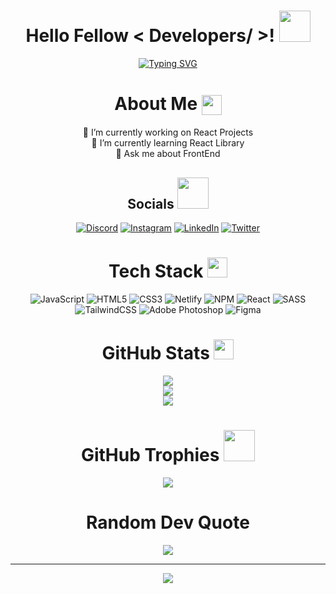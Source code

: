 <div align="center">
  
# Hello Fellow < Developers/ >! <img src = "https://raw.githubusercontent.com/rahulbanerjee26/githubProfileReadmeGenerator/main/gifs/wave.gif" width = 50px height='50px'>
<p align='center'>
  
[![Typing SVG](https://readme-typing-svg.herokuapp.com?font=Inter&weight=900&duration=3500&pause=1000&color=3537FF&center=true&vCenter=true&width=500&height=100&lines=Welcome+to+my+github)](https://git.io/typing-svg)
  
# About Me <img align ='center' src='https://raw.githubusercontent.com/rahulbanerjee26/githubProfileReadmeGenerator/main/gifs/winkFace.gif' width = '32px' height= '32px'>

🔭 I’m currently working on React Projects<br>🌱 I’m currently learning React Library<br>💬 Ask me about FrontEnd
  
##  Socials <img src='https://raw.githubusercontent.com/rahulbanerjee26/githubProfileReadmeGenerator/main/gifs/handShake.gif' width="50px" height=50px>
  
[![Discord](https://img.shields.io/badge/Discord-%237289DA.svg?logo=discord&logoColor=white)](https://discord.gg/703054310128353280) [![Instagram](https://img.shields.io/badge/Instagram-%23E4405F.svg?logo=Instagram&logoColor=white)](https://instagram.com/itsteatv) [![LinkedIn](https://img.shields.io/badge/LinkedIn-%230077B5.svg?logo=linkedin&logoColor=white)](https://linkedin.com/in/itsteatv) [![Twitter](https://img.shields.io/badge/Twitter-%231DA1F2.svg?logo=Twitter&logoColor=white)](https://twitter.com/itsteatv) 

#  Tech Stack <img src = "https://raw.githubusercontent.com/rahulbanerjee26/githubProfileReadmeGenerator/main/gifs/code.gif" width = 32px height=32px> 
![JavaScript](https://img.shields.io/badge/javascript-%23323330.svg?style=for-the-badge&logo=javascript&logoColor=%23F7DF1E) ![HTML5](https://img.shields.io/badge/html5-%23E34F26.svg?style=for-the-badge&logo=html5&logoColor=white) ![CSS3](https://img.shields.io/badge/css3-%231572B6.svg?style=for-the-badge&logo=css3&logoColor=white) ![Netlify](https://img.shields.io/badge/netlify-%23000000.svg?style=for-the-badge&logo=netlify&logoColor=#00C7B7) ![NPM](https://img.shields.io/badge/NPM-%23000000.svg?style=for-the-badge&logo=npm&logoColor=white) ![React](https://img.shields.io/badge/react-%2320232a.svg?style=for-the-badge&logo=react&logoColor=%2361DAFB) ![SASS](https://img.shields.io/badge/SASS-hotpink.svg?style=for-the-badge&logo=SASS&logoColor=white) ![TailwindCSS](https://img.shields.io/badge/tailwindcss-%2338B2AC.svg?style=for-the-badge&logo=tailwind-css&logoColor=white) ![Adobe Photoshop](https://img.shields.io/badge/adobephotoshop-%2331A8FF.svg?style=for-the-badge&logo=adobephotoshop&logoColor=white) 	![Figma](https://img.shields.io/badge/figma-%23F24E1E.svg?style=for-the-badge&logo=figma&logoColor=white)
#  GitHub Stats <img src='https://raw.githubusercontent.com/rahulbanerjee26/githubProfileReadmeGenerator/main/gifs/github.gif' width='32px' height=32px>
![](https://github-readme-stats.vercel.app/api?username=itsteatv&theme=yeblu&hide_border=false&include_all_commits=true&count_private=true)<br/>
![](https://github-readme-streak-stats.herokuapp.com/?user=itsteatv&theme=yeblu&hide_border=false)<br/>
![](https://github-readme-stats.vercel.app/api/top-langs/?username=itsteatv&theme=yeblu&hide_border=false&include_all_commits=true&count_private=true&layout=compact)

# GitHub Trophies <img src = "https://raw.githubusercontent.com/rahulbanerjee26/githubProfileReadmeGenerator/main/gifs/needABreak.gif" width = 50px height= 50px>
![](https://github-profile-trophy.vercel.app/?username=itsteatv&theme=buddhism&no-frame=false&no-bg=false&margin-w=4)

# Random Dev Quote
![](https://quotes-github-readme.vercel.app/api?type=horizontal&theme=gruvbox)

---
[![](https://visitcount.itsvg.in/api?id=itsteatv&icon=2&color=2)](https://visitcount.itsvg.in)
